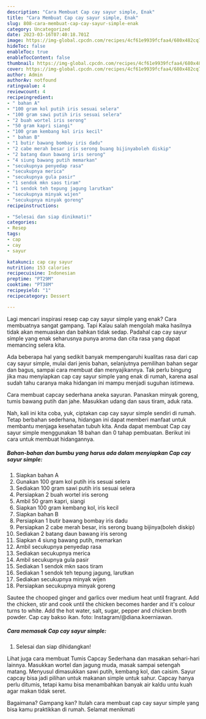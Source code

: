 ```yaml
---
description: "Cara Membuat Cap cay sayur simple, Enak"
title: "Cara Membuat Cap cay sayur simple, Enak"
slug: 808-cara-membuat-cap-cay-sayur-simple-enak
category: Uncategorized
date: 2023-03-16T07:40:18.701Z
image: https://img-global.cpcdn.com/recipes/4cf61e9939fcfaa4/680x482cq70/cap-cay-sayur-simple-foto-resep-utama.jpg
hideToc: false
enableToc: true
enableTocContent: false
thumbnail: https://img-global.cpcdn.com/recipes/4cf61e9939fcfaa4/680x482cq70/cap-cay-sayur-simple-foto-resep-utama.jpg
cover: https://img-global.cpcdn.com/recipes/4cf61e9939fcfaa4/680x482cq70/cap-cay-sayur-simple-foto-resep-utama.jpg
author: Admin
authorAv: notfound
ratingvalue: 4
reviewcount: 4
recipeingredient:
- " bahan A"
- "100 gram kol putih iris sesuai selera"
- "100 gram sawi putih iris sesuai selera"
- "2 buah wortel iris serong"
- "50 gram kapri siangi"
- "100 gram kembang kol iris kecil"
- " bahan B"
- "1 butir bawang bombay iris dadu"
- "2 cabe merah besar iris serong buang bijinyaboleh diskip"
- "2 batang daun bawang iris serong"
- "4 siung bawang putih memarkan"
- "secukupnya penyedap rasa"
- "secukupnya merica"
- "secukupnya gula pasir"
- "1 sendok mkn saos tiram"
- "1 sendok teh tepung jagung larutkan"
- "secukupnya minyak wijen"
- "secukupnya minyak goreng"
recipeinstructions:

- "Selesai dan siap dinikmati!"
categories:
- Resep
tags:
- cap
- cay
- sayur

katakunci: cap cay sayur 
nutrition: 153 calories
recipecuisine: Indonesian
preptime: "PT29M"
cooktime: "PT38M"
recipeyield: "1"
recipecategory: Dessert

---
```



Lagi mencari inspirasi resep cap cay sayur simple yang enak? Cara membuatnya sangat gampang. Tapi Kalau salah mengolah maka hasilnya tidak akan memuaskan dan bahkan tidak sedap. Padahal cap cay sayur simple yang enak seharusnya punya aroma dan cita rasa yang dapat memancing selera kita.


Ada beberapa hal yang sedikit banyak mempengaruhi kualitas rasa dari cap cay sayur simple, mulai dari jenis bahan, selanjutnya pemilihan bahan segar dan bagus, sampai cara membuat dan menyajikannya. Tak perlu bingung jika mau menyiapkan cap cay sayur simple yang enak di rumah, karena asal sudah tahu caranya maka hidangan ini mampu menjadi suguhan istimewa.

Cara membuat capcay sederhana aneka sayuran. Panaskan minyak goreng, tumis bawang putih dan jahe. Masukkan udang dan saus tiram, aduk rata.


Nah, kali ini kita coba, yuk, ciptakan cap cay sayur simple sendiri di rumah. Tetap berbahan sederhana, hidangan ini dapat memberi manfaat untuk membantu menjaga kesehatan tubuh kita. Anda dapat membuat Cap cay sayur simple menggunakan 18 bahan dan 0 tahap pembuatan. Berikut ini cara untuk membuat hidangannya.

<!--inarticleads1-->

##### Bahan-bahan dan bumbu yang harus ada dalam menyiapkan Cap cay sayur simple:

1. Siapkan  bahan A
1. Gunakan 100 gram kol putih iris sesuai selera
1. Sediakan 100 gram sawi putih iris sesuai selera
1. Persiapkan 2 buah wortel iris serong
1. Ambil 50 gram kapri, siangi
1. Siapkan 100 gram kembang kol, iris kecil
1. Siapkan  bahan B
1. Persiapkan 1 butir bawang bombay iris dadu
1. Persiapkan 2 cabe merah besar, iris serong buang bijinya(boleh diskip)
1. Sediakan 2 batang daun bawang iris serong
1. Siapkan 4 siung bawang putih, memarkan
1. Ambil secukupnya penyedap rasa
1. Sediakan secukupnya merica
1. Ambil secukupnya gula pasir
1. Sediakan 1 sendok mkn saos tiram
1. Sediakan 1 sendok teh tepung jagung, larutkan
1. Sediakan secukupnya minyak wijen
1. Persiapkan secukupnya minyak goreng


Sautee the chooped ginger and garlics over medium heat until fragrant. Add the chicken, stir and cook until the chicken becomes harder and it&#39;s colour turns to white. Add the hot water, salt, sugar, pepper and chicken broth powder. Cap cay bakso ikan. foto: Instagram/@diana.koerniawan. 

<!--inarticleads2-->

##### Cara memasak Cap cay sayur simple:


1. Selesai dan siap dihidangkan!

Lihat juga cara membuat Tumis Capcay Sederhana dan masakan sehari-hari lainnya. Masukkan wortel dan jagung muda, masak sampai setengah matang. Menyusul dimasukkan sawi putih, kembang kol, dan caisim. Sayur capcay bisa jadi pilihan untuk makanan simple untuk sahur. Capcay hanya perlu ditumis, tetapi kamu bisa menambahkan banyak air kaldu untu kuah agar makan tidak seret. 

Bagaimana? Gampang kan? Itulah cara membuat cap cay sayur simple yang bisa kamu praktikkan di rumah. Selamat menikmati
